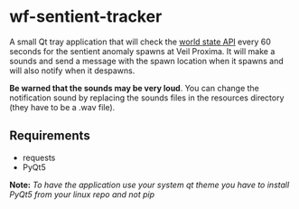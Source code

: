 # wf-sentient-tracker
A small Qt tray application that will check the [world state API](http://content.warframe.com/dynamic/worldState.php) every 60 seconds for the sentient anomaly spawns at Veil Proxima. It will make a sounds and send a message with the spawn location when it spawns and will also notify when it despawns.

**Be warned that the sounds may be very loud**. You can change the notification sound by replacing the sounds files in the resources directory (they have to be a .wav file).

## Requirements

- requests
- PyQt5

**Note:** *To have the application use your system qt theme you have to install PyQt5 from your linux repo and not pip*